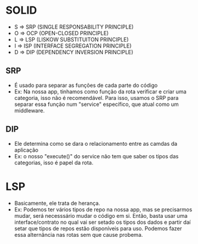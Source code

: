 # SOLID
* S => SRP (SINGLE RESPONSABILITY PRINCIPLE)
* O => OCP (OPEN-CLOSED PRINCIPLE)
* L => LSP (LISKOW SUBSTITUITON PRINCIPLE)
* I => ISP (INTERFACE SEGREGATION PRINCIPLE)
* D => DIP (DEPENDENCY INVERSION PRINCIPLE)

## SRP
- É usado para separar as funções de cada parte do código
- Ex: Na nossa app, tinhamos como função da rota verificar e criar uma categoria, isso não é recomendável.
  Para isso, usamos o SRP para separar essa função num "service" específico, que atual como um middleware.

## DIP
- Ele determina como se dara o relacionamento entre as camdas da aplicação
- Ex: o nosso "execute()" do service não tem que saber os tipos das categorias, isso é papel da rota.

# LSP
- Basicamente, ele trata de herança.
- Ex: Podemos ter vários tipos de repo na nossa app, mas se precisarmos mudar, será necesssário mudar o código em si. Então, basta usar uma interface/contrato no qual vai ser setado os tipos dos dados e partir daí setar que tipos de repos estão disponíveis para uso. Podemos fazer essa alternância nas rotas sem que cause probema.